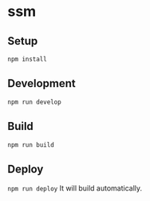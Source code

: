 # ssm

## Setup
`npm install`

## Development
`npm run develop`

## Build
`npm run build`

## Deploy
`npm run deploy`
It will build automatically.
